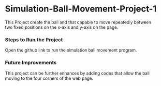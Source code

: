 # Simulation-Ball-Movement-Project-1
This Project create the ball and that capable to move repeatedly between two fixed positions on the x-axis and y-axis on the page.

### Steps to Run the Project
Open the github link to run the simulation ball movement program.


### Future Improvements
This project can be further enhances by adding codes that allow the ball moving to the four corners of the web page.
